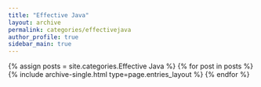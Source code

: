 ```yaml
---
title: "Effective Java"
layout: archive
permalink: categories/effectivejava
author_profile: true
sidebar_main: true
---
```



{% assign posts = site.categories.Effective Java %}
{% for post in posts %} {% include archive-single.html type=page.entries_layout %} {% endfor %}